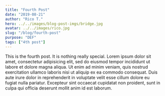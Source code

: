 ```yaml
---
title: "Fourth Post"
date: "2019-08-21"
author: "Rico T."
hero: ../../images/blog-post-imgs/bridge.jpg
avatar: ../../images/rico.jpg
slug: "/blog/fourth-post"
purpose: "DEF"
tags: ["4th post"]
---
```


This is the fourth post. It is nothing really special.
Lorem ipsum dolor sit amet, consectetur adipisicing elit, sed do eiusmod tempor incididunt ut labore et dolore magna aliqua. Ut enim ad minim veniam, quis nostrud exercitation ullamco laboris nisi ut aliquip ex ea commodo consequat. Duis aute irure dolor in reprehenderit in voluptate velit esse cillum dolore eu fugiat nulla pariatur. Excepteur sint occaecat cupidatat non proident, sunt in culpa qui officia deserunt mollit anim id est laborum.
